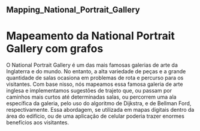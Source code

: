 ## Mapping_National_Portrait_Gallery
# Mapeamento da National Portrait Gallery com grafos
O National Portrait Gallery é um das mais famosas galerias de arte da Inglaterra e do mundo. No entanto, a alta variedade de peças e a grande quantidade de salas ocasiona em problemas de rota e percurso para os visitantes. Com base nisso, nós mapeamos essa famosa galeria de arte inglesa e implementamos sugestões de trajeto que, ou passam por caminhos mais curtos até determinadas salas, ou percorrem uma ala específica da galeria, pelo uso do algoritmo de Dijkstra, e de Bellman Ford, respectivamente. Essa abordagem, se utilizada em mapas digitais dentro da área do edifício, ou de uma aplicação de celular  poderia trazer enormes benefícios aos visitantes.
